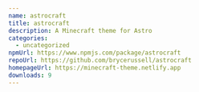 ```yaml
---
name: astrocraft
title: astrocraft
description: A Minecraft theme for Astro
categories:
  - uncategorized
npmUrl: https://www.npmjs.com/package/astrocraft
repoUrl: https://github.com/brycerussell/astrocraft
homepageUrl: https://minecraft-theme.netlify.app
downloads: 9
---
```

